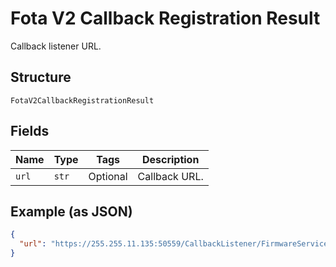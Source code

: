 
# Fota V2 Callback Registration Result

Callback listener URL.

## Structure

`FotaV2CallbackRegistrationResult`

## Fields

| Name | Type | Tags | Description |
|  --- | --- | --- | --- |
| `url` | `str` | Optional | Callback URL. |

## Example (as JSON)

```json
{
  "url": "https://255.255.11.135:50559/CallbackListener/FirmwareServiceMessages.asmx"
}
```

